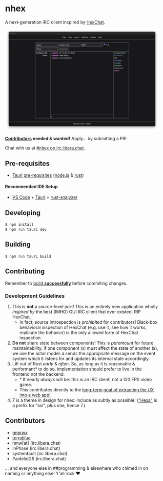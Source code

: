 # nhex

A next-generation IRC client inspired by [HexChat](https://hexchat.github.io/).

![](./public/screenshots/2024-03-28_1.png)

**[Contributors](#contributing) needed & wanted!** Apply... by submitting a PR!

Chat with us at [#nhex on irc.libera.chat](https://web.libera.chat/?channel=#nhex).

## Pre-requisites

* [Tauri pre-requisites](https://tauri.app/v1/guides/getting-started/prerequisites/) ([node.js](https://nodejs.org/en/download) & [rust](https://www.rust-lang.org/tools/install))

#### Recommended IDE Setup

- [VS Code](https://code.visualstudio.com/) + [Tauri](https://marketplace.visualstudio.com/items?itemName=tauri-apps.tauri-vscode) + [rust-analyzer](https://marketplace.visualstudio.com/items?itemName=rust-lang.rust-analyzer)

## Developing

```shell
$ npm install
$ npm run tauri dev
```

## Building

```shell
$ npm run tauri build
```

## Contributing

Remember to [build **successfully**](#building) before commiting changes.

### Development Guidelines

1. This is **not** a source-level port! This is an entirely new application wholly _inspired by_ the best (IMHO) GUI IRC client that ever existed. RIP HexChat.
   * In fact, source introspection is *prohibited* for contributors! Black-box behavioral inspection of HexChat (e.g. use it, see how it works, replicate the behavior) is the only allowed form of HexChat inspection.
1. **Do not** share state between components! This is *paramount* for future maintainability. If one component (`A`) must affect the state of another (`B`), we use the actor model: `A` sends the appropriate message on the event system which `B` listens for and updates its internal state accordingly.
1. Lift out of Rust _early_ & _often_. So, as long as it is reasonable & performant* to do so, implementation should prefer to live in the frontend not the backend.
    * \* It nearly _always_ will be: this is an IRC client, not a 120 FPS video game.
    * This contributes directly to the [long-term goal of extracting the UX into a web app!](https://github.com/nhexirc/client/issues/17)
1. 7 is a theme in design for nhex: include as subtly as possible! (["Hexa"](https://en.wikipedia.org/wiki/Numeral_prefix#Table_of_number_prefixes_in_English) is a prefix for "six", plus one, hence 7.)

## Contributors

* [gnprwx](https://github.com/gnprwx)
* [terrablue](https://github.com/terrablue)
* hmw[at] (irc.libera.chat)
* InPhase (irc.libera.chat)
* systemfault (irc.libera.chat)
* PantelicGR (irc.libera.chat)

... and everyone else in ##programming & elsewhere who chimed in on naming or anything else! Y'all rock ❤️
